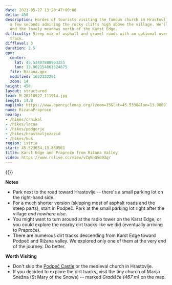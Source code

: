 ```yaml
---
date: 2021-05-27 13:20:47+00:00
delta: 450
description: Hordes of tourists visiting the famous church in Hrastovlje might spend
  a few seconds admiring the rocky cliffs high above the village. We'll explore them,
  and the lovely meadows north of the Karst Edge.
difficulty: Steep mix of asphalt and gravel roads with an optional overgrown dirt
  track.
difflevel: 3
duration: 2.5
gpx:
  center:
    lat: 45.53407888963255
    lon: 13.902154861524675
  file: Rizana.gpx
  modified: 1622122291
  zoom: 14
height: 450
layout: structured
lead: M_20210527_111914.jpg
length: 14.8
maplink: https://www.opencyclemap.org/?zoom=15&lat=45.5338&lon=13.90097&layers=B0000
name: RizanaPraproce
nearby:
- /hikes/crnikal
- /hikes/lacna
- /hikes/podgorje
- /hikes/hrastovljezazid
- /hikes/kuk
region: istria
start: 45.523654,13.889561
title: Karst Edge and Praproče from Rižana Valley
video: https://www.relive.cc/view/vZqNnQ5m93q/
---
```

{{<hike-details description="yes">}}

**Notes**

* Park next to the road toward Hrastovlje -- there's a small parking lot on the right-hand side.
* For a much shorter version (skipping most of asphalt roads and the steep parts), start in Podpeč. Park at the small parking lot right after the village *and nowhere else*.
* You might want to turn around at the radio tower on the Karst Edge, or you could explore the nearby dirt tracks like we did (eventually arriving to Praproče).
* There are numerous dirt tracks descending from Karst Edge toward Podpeč and Rižana valley. We explored only one of them at the very end of the journey. Do better.

**Worth Visiting**

* Don't skip the [Podpeč Castle](https://www.istria-culture.com/en/the-podpec-castle-i39) or the medieval church in Hrastovlje.
* If you decided to explore the dirt tracks, visit the tiny church of Marija Snežna (St Mary of the Snows) -- marked *Gradišče (467 m)* on the map.
